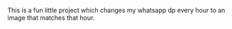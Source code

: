 This is a fun little project which changes my whatsapp dp every hour to an image that matches that hour.